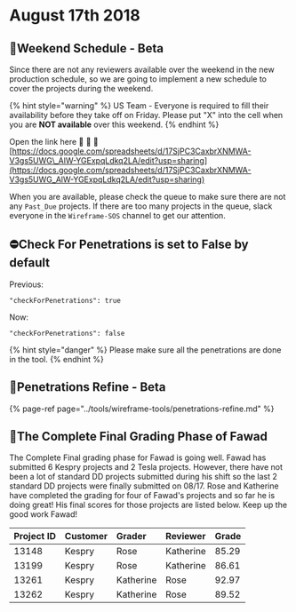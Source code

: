 # August 17th 2018

## 📅Weekend Schedule - Beta

Since there are not any reviewers available over the weekend in the new production schedule, so we are going to implement a new schedule to cover the projects during the weekend.

{% hint style="warning" %}
US Team - Everyone is required to fill their availability before they take off on Friday. Please put "X" into the cell when you are **NOT available** over this weekend.
{% endhint %}

Open the link here 🚩 🚩 🚩 [https://docs.google.com/spreadsheets/d/17SjPC3CaxbrXNMWA-V3gs5UWG\_AlW-YGExpqLdkq2LA/edit?usp=sharing](https://docs.google.com/spreadsheets/d/17SjPC3CaxbrXNMWA-V3gs5UWG_AlW-YGExpqLdkq2LA/edit?usp=sharing)

When you are available, please check the queue to make sure there are not any `Past_Due` projects. If there are too many projects in the queue, slack everyone in the `Wireframe-SOS` channel to get our attention.

## ⛔Check For Penetrations is set to False by default

Previous:

`"checkForPenetrations": true`

Now:

`"checkForPenetrations": false`

{% hint style="danger" %}
Please make sure all the penetrations are done in the tool.
{% endhint %}

## 🔧Penetrations Refine - Beta

{% page-ref page="../tools/wireframe-tools/penetrations-refine.md" %}

## 💯The Complete Final Grading Phase of Fawad

The Complete Final grading phase for Fawad is going well. Fawad has submitted 6 Kespry projects and 2 Tesla projects. However, there have not been a lot of standard DD projects submitted during his shift so the last 2 standard DD projects were finally submitted on 08/17. Rose and Katherine have completed the grading for four of Fawad's projects and so far he is doing great! His final scores for those projects are listed below. Keep up the good work Fawad!

| Project ID | Customer | Grader | Reviewer | Grade |
| :--- | :--- | :--- | :--- | :--- |
| 13148 | Kespry | Rose | Katherine | 85.29 |
| 13199 | Kespry | Rose | Katherine | 86.61 |
| 13261 | Kespry | Katherine | Rose | 92.97 |
| 13262 | Kespry | Katherine | Rose | 89.52 |

